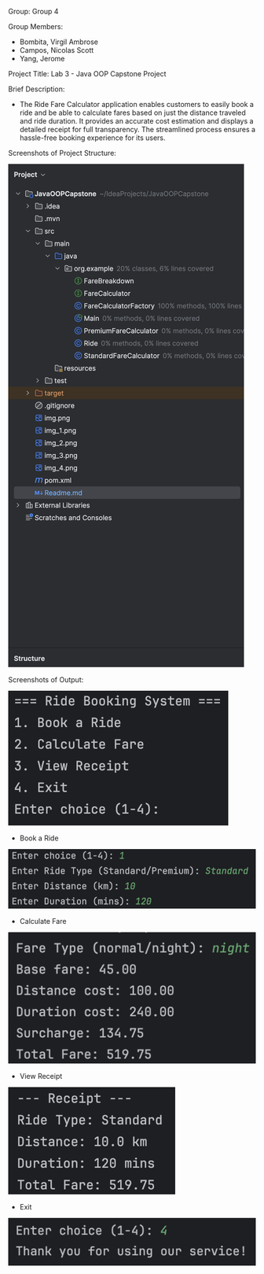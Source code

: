Group: Group 4

Group Members:
- Bombita, Virgil Ambrose
- Campos, Nicolas Scott
- Yang, Jerome

Project Title: Lab 3 - Java OOP Capstone Project

Brief Description:

- The Ride Fare Calculator application enables customers to easily book a ride and be able to calculate fares based on just the distance traveled and ride duration. It provides an accurate cost estimation and displays a detailed receipt for full transparency. The streamlined process ensures a hassle-free booking experience for its users.

Screenshots of Project Structure:

![img_5.png](img_5.png)

Screenshots of Output:

![img.png](img.png)

- Book a Ride

![img_1.png](img_1.png)

- Calculate Fare

![img_2.png](img_2.png)

- View Receipt

![img_3.png](img_3.png)

- Exit

![img_4.png](img_4.png)
